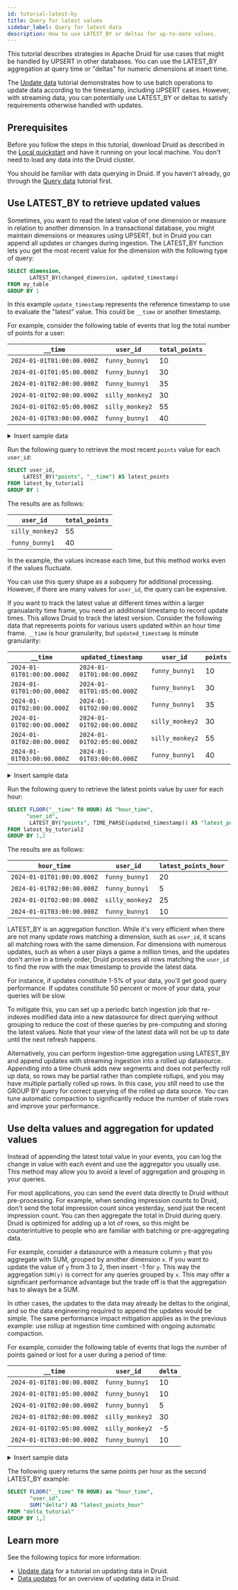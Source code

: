 ```yaml
---
id: tutorial-latest-by
title: Query for latest values
sidebar_label: Query for latest data
description: How to use LATEST_BY or deltas for up-to-date values.
---
```


<!--
  ~ Licensed to the Apache Software Foundation (ASF) under one
  ~ or more contributor license agreements.  See the NOTICE file
  ~ distributed with this work for additional information
  ~ regarding copyright ownership.  The ASF licenses this file
  ~ to you under the Apache License, Version 2.0 (the
  ~ "License"); you may not use this file except in compliance
  ~ with the License.  You may obtain a copy of the License at
  ~
  ~   http://www.apache.org/licenses/LICENSE-2.0
  ~
  ~ Unless required by applicable law or agreed to in writing,
  ~ software distributed under the License is distributed on an
  ~ "AS IS" BASIS, WITHOUT WARRANTIES OR CONDITIONS OF ANY
  ~ KIND, either express or implied.  See the License for the
  ~ specific language governing permissions and limitations
  ~ under the License.
  -->

This tutorial describes strategies in Apache Druid for use cases that might be handled by UPSERT in other databases. You can use the LATEST_BY aggregation at query time or "deltas" for numeric dimensions at insert time.

The [Update data](./tutorial-update-data.md) tutorial demonstrates how to use batch operations to update data according to the timestamp, including UPSERT cases. However, with streaming data, you can potentially use LATEST_BY or deltas to satisfy requirements otherwise handled with updates.

## Prerequisites

Before you follow the steps in this tutorial, download Druid as described in the [Local quickstart](index.md) and have it running on your local machine. You don't need to load any data into the Druid cluster.

You should be familiar with data querying in Druid. If you haven't already, go through the [Query data](../tutorials/tutorial-query.md) tutorial first.

## Use LATEST_BY to retrieve updated values

Sometimes, you want to read the latest value of one dimension or measure in relation to another dimension. In a transactional database, you might maintain dimensions or measures using UPSERT, but in Druid you can append all updates or changes during ingestion. The LATEST_BY function lets you get the most recent value for the dimension with the following type of query:

```sql
SELECT dimension,
       LATEST_BY(changed_dimension, updated_timestamp)
FROM my_table
GROUP BY 1
```

In this example `update_timestamp` represents the reference timestamp to use to evaluate the "latest" value. This could be `__time` or another timestamp.

For example, consider the following table of events that log the total number of points for a user:

| `__time` |  `user_id`| `total_points`|
| --- | --- | --- |
| `2024-01-01T01:00:00.000Z`|`funny_bunny1`| 10 |
| `2024-01-01T01:05:00.000Z`|`funny_bunny1`| 30 |
| `2024-01-01T02:00:00.000Z`|`funny_bunny1`| 35 |
| `2024-01-01T02:00:00.000Z`|`silly_monkey2`| 30 |
| `2024-01-01T02:05:00.000Z`|`silly_monkey2`| 55 |
| `2024-01-01T03:00:00.000Z`|`funny_bunny1`| 40 |

<details>
<summary>Insert sample data</summary>

In the Druid web console, navigate to the **Query** view and run the following query to insert sample data:

```sql
REPLACE INTO "latest_by_tutorial1" OVERWRITE ALL
WITH "ext" AS (
  SELECT *
  FROM TABLE(
    EXTERN(
     '{"type":"inline","data":"{\"timestamp\":\"2024-01-01T01:00:00Z\",\"user_id\":\"funny_bunny1\", \"points\":10}\n{\"timestamp\":\"2024-01-01T01:05:00Z\",\"user_id\":\"funny_bunny1\", \"points\":30}\n{\"timestamp\": \"2024-01-01T02:00:00Z\",\"user_id\":\"funny_bunny1\", \"points\":35}\n{\"timestamp\":\"2024-01-01T02:00:00Z\",\"user_id\":\"silly_monkey2\", \"points\":30}\n{\"timestamp\":\"2024-01-01T02:05:00Z\",\"user_id\":\"silly_monkey2\", \"points\":55}\n{\"timestamp\":\"2024-01-01T03:00:00Z\",\"user_id\":\"funny_bunny1\", \"points\":40}"}',
     '{"type":"json"}'
    )
  ) EXTEND ("timestamp" VARCHAR, "user_id" VARCHAR, "points" BIGINT)
)
SELECT
  TIME_PARSE("timestamp") AS "__time",
  "user_id",
  "points"
FROM "ext"
PARTITIONED BY DAY
```
</details>

Run the following query to retrieve the most recent `points` value for each `user_id`:

```sql
SELECT user_id,
     LATEST_BY("points", "__time") AS latest_points
FROM latest_by_tutorial1
GROUP BY 1
```

The results are as follows:

|`user_id`|`total_points`|
| --- | --- |
|`silly_monkey2`| 55 |
|`funny_bunny1`| 40 |

In the example, the values increase each time, but this method works even if the values fluctuate.

You can use this query shape as a subquery for additional processing. However, if there are many values for `user_id`, the query can be expensive.

If you want to track the latest value at different times within a larger granualarity time frame, you need an additional timestamp to record update times. This allows Druid to track the latest version. Consider the following data that represents points for various users updated within an hour time frame. `__time` is hour granularity, but `updated_timestamp` is minute granularity:

| `__time` | `updated_timestamp` | `user_id`| `points`|
| --- | --- | --- | --- |
| `2024-01-01T01:00:00.000Z`| `2024-01-01T01:00:00.000Z`|`funny_bunny1`| 10 |
|`2024-01-01T01:00:00.000Z`| `2024-01-01T01:05:00.000Z`|`funny_bunny1`| 30 |
|`2024-01-01T02:00:00.000Z`| `2024-01-01T02:00:00.000Z`|`funny_bunny1`| 35 |
|`2024-01-01T02:00:00.000Z`|`2024-01-01T02:00:00.000Z`|`silly_monkey2`| 30 |
|`2024-01-01T02:00:00.000Z`| `2024-01-01T02:05:00.000Z`|`silly_monkey2`| 55 |
|`2024-01-01T03:00:00.000Z`| `2024-01-01T03:00:00.000Z`|`funny_bunny1`| 40 |

<details>
<summary>Insert sample data</summary>

Open a new tab in the **Query** view and run the following query to insert sample data:

```sql
REPLACE INTO "latest_by_tutorial2" OVERWRITE ALL
WITH "ext" AS (
  SELECT *
  FROM TABLE(
    EXTERN(
     '{"type":"inline","data":"{\"timestamp\":\"2024-01-01T01:00:00Z\",\"updated_timestamp\":\"2024-01-01T01:00:00Z\",\"user_id\":\"funny_bunny1\", \"points\":10}\n{\"timestamp\":\"2024-01-01T01:05:00Z\",\"updated_timestamp\":\"2024-01-01T01:05:00Z\",\"user_id\":\"funny_bunny1\", \"points\":30}\n{\"timestamp\": \"2024-01-01T02:00:00Z\",\"updated_timestamp\":\"2024-01-01T02:00:00Z\",\"user_id\":\"funny_bunny1\", \"points\":35}\n{\"timestamp\":\"2024-01-01T02:00:00Z\",\"updated_timestamp\":\"2024-01-01T02:00:00Z\",\"user_id\":\"silly_monkey2\", \"points\":30}\n{\"timestamp\":\"2024-01-01T02:00:00Z\",\"updated_timestamp\":\"2024-01-01T02:05:00Z\",\"user_id\":\"silly_monkey2\", \"points\":55}\n{\"timestamp\":\"2024-01-01T03:00:00Z\",\"updated_timestamp\":\"2024-01-01T03:00:00Z\",\"user_id\":\"funny_bunny1\", \"points\":40}"}',
     '{"type":"json"}'
    )
  ) EXTEND ("timestamp" VARCHAR, "updated_timestamp" VARCHAR, "user_id" VARCHAR, "points" BIGINT)
)
SELECT
  TIME_PARSE("timestamp") AS "__time",
  "updated_timestamp",
  "user_id",
  "points"
FROM "ext"
PARTITIONED BY DAY
```
</details>


Run the following query to retrieve the latest points value by user for each hour:

```sql
SELECT FLOOR("__time" TO HOUR) AS "hour_time",
      "user_id",
       LATEST_BY("points", TIME_PARSE(updated_timestamp)) AS "latest_points_hour"
FROM latest_by_tutorial2
GROUP BY 1,2
```

The results are as follows:

| `hour_time` | `user_id` | `latest_points_hour`|
|---|---|---|
|`2024-01-01T01:00:00.000Z`|`funny_bunny1`|20|
|`2024-01-01T02:00:00.000Z`|`funny_bunny1`|5|
|`2024-01-01T02:00:00.000Z`|`silly_monkey2`|25|
|`2024-01-01T03:00:00.000Z`|`funny_bunny1`|10|

LATEST_BY is an aggregation function. While it's very efficient when there are not many update rows matching a dimension, such as `user_id`, it scans all matching rows with the same dimension. For dimensions with numerous updates, such as when a user plays a game a million times, and the updates don't arrive in a timely order, Druid processes all rows matching the `user_id` to find the row with the max timestamp to provide the latest data. 

For instance, if updates constitute 1-5% of your data, you'll get good query performance. If updates constitute 50 percent or more of your data, your queries will be slow.

To mitigate this, you can set up a periodic batch ingestion job that re-indexes modified data into a new datasource for direct querying without grouping to reduce the cost of these queries by pre-computing and storing the latest values. Note that your view of the latest data will not be up to date until the next refresh happens.
 
Alternatively, you can perform ingestion-time aggregation using LATEST_BY and append updates with streaming ingestion into a rolled up datasource. Appending into a time chunk adds new segments and does not perfectly roll up data, so rows may be partial rather than complete rollups, and you may have multiple partially rolled up rows. In this case, you still need to use the GROUP BY query for correct querying of the rolled up data source. You can tune automatic compaction to significantly reduce the number of stale rows and improve your performance.

## Use delta values and aggregation for updated values

Instead of appending the latest total value in your events, you can log the change in value with each event and use the aggregator you usually use. This method may allow you to avoid a level of aggregation and grouping in your queries.

For most applications, you can send the event data directly to Druid without pre-processing. For example, when sending impression counts to Druid, don't send the total impression count since yesterday, send just the recent impression count. You can then aggregate the total in Druid during query. Druid is optimized for adding up a lot of rows, so this might be counterintuitive to people who are familiar with batching or pre-aggregating data.

For example, consider a datasource with a measure column `y` that you aggregate with SUM, grouped by another dimension `x`. If you want to update the value of `y` from 3 to 2, then insert -1 for `y`. This way the aggregation `SUM(y)` is correct for any queries grouped by `x`. This may offer a significant performance advantage but the trade off is that the aggregation has to always be a SUM.

In other cases, the updates to the data may already be deltas to the original, and so the data engineering required to append the updates would be simple. The same performance impact mitigation applies as in the previous example: use rollup at ingestion time combined with ongoing automatic compaction.

For example, consider the following table of events that logs the number of points gained or lost for a user during a period of time:

| `__time` |  `user_id`| `delta`|
| --- | --- | --- |
| `2024-01-01T01:00:00.000Z`|`funny_bunny1`| 10 |
| `2024-01-01T01:05:00.000Z`|`funny_bunny1`| 10 |
| `2024-01-01T02:00:00.000Z`|`funny_bunny1`| 5 |
| `2024-01-01T02:00:00.000Z`|`silly_monkey2`| 30 |
| `2024-01-01T02:05:00.000Z`|`silly_monkey2`| -5 |
| `2024-01-01T03:00:00.000Z`|`funny_bunny1`| 10 |

<details>
<summary>Insert sample data</summary>

Open a new tab in the **Query** view and run the following query to insert sample data:

```sql
REPLACE INTO "delta_tutorial" OVERWRITE ALL
WITH "ext" AS (
  SELECT *
  FROM TABLE(
    EXTERN(
     '{"type":"inline","data":"{\"timestamp\":\"2024-01-01T01:00:00Z\",\"user_id\":\"funny_bunny1\", \"points\":10}\n{\"timestamp\":\"2024-01-01T01:05:00Z\",\"user_id\":\"funny_bunny1\", \"points\":10}\n{\"timestamp\": \"2024-01-01T02:00:00Z\",\"user_id\":\"funny_bunny1\", \"points\":5}\n{\"timestamp\":\"2024-01-01T02:00:00Z\",\"user_id\":\"silly_monkey2\", \"points\":30}\n{\"timestamp\":\"2024-01-01T02:05:00Z\",\"user_id\":\"silly_monkey2\", \"points\":-5}\n{\"timestamp\":\"2024-01-01T03:00:00Z\",\"user_id\":\"funny_bunny1\", \"points\":10}"}',
     '{"type":"json"}'
    )
  ) EXTEND ("timestamp" VARCHAR, "user_id" VARCHAR, "points" BIGINT)
)
SELECT
  TIME_PARSE("timestamp") AS "__time",
  "user_id",
  "points" AS "delta"
FROM "ext"
PARTITIONED BY DAY
```

</details>

The following query returns the same points per hour as the second LATEST_BY example:

```sql
SELECT FLOOR("__time" TO HOUR) as "hour_time",
       "user_id",
       SUM("delta") AS "latest_points_hour"
FROM "delta_tutorial"
GROUP BY 1,2
```

## Learn more

See the following topics for more information:

* [Update data](./tutorial-update-data.md) for a tutorial on updating data in Druid.
* [Data updates](../data-management/update.md) for an overview of updating data in Druid.